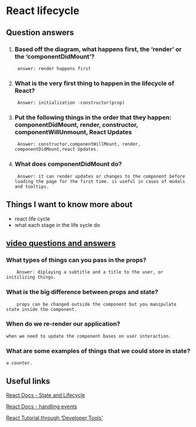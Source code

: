 # React lifecycle
## Question answers
1. ### Based off the diagram, what happens first, the ‘render’ or the ‘componentDidMount’?
        answer: render happens first

2. ### What is the very first thing to happen in the lifecycle of React?
        Answer: initialization -constructor(prop)

3. ### Put the following things in the order that they happen: componentDidMount, render, constructor, componentWillUnmount, React Updates

        Answer: constructor,componentWillMount, render, componentDidMount,react Updates.

4. ### What does componentDidMount do?
        Answer: it can render updates or changes to the component before loading the page for the first time. is useful in cases of modals and tooltips.


## Things I want to know more about
* react life cycle
* what each stage in the life sycle do

## [video questions and answers](https://www.youtube.com/watch?v=IYvD9oBCuJI)


### What types of things can you pass in the props?
        Answer: diplaying a subtitle and a title to the user, or initilizing things.

### What is the big difference between props and state?
        props can be changed outside the component but you manipulate state inside the component.

### When do we re-render our application?
    when we need to update the component bases on user interaction.

### What are some examples of things that we could store in state? 
    a counter.


## Useful links

[React Docs - State and Lifecycle](https://reactjs.org/docs/state-and-lifecycle.html)

[React Docs - handling events](https://reactjs.org/docs/handling-events.html)

[React Tutorial through ‘Developer Tools’](https://reactjs.org/tutorial/tutorial.html)
